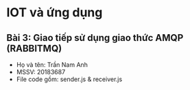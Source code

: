 # IOT và ứng dụng
## Bài 3: Giao tiếp sử dụng giao thức AMQP (RABBITMQ)
 - Họ và tên: Trần Nam Anh
 - MSSV: 20183687
 - File code gồm: sender.js & receiver.js
